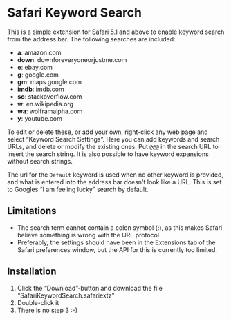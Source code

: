 Safari Keyword Search
=====================

This is a simple extension for Safari 5.1 and above to enable keyword search from the address bar. The following searches are included:

- **a**: amazon.com
- **down**: downforeveryoneorjustme.com
- **e**: ebay.com
- **g**: google.com
- **gm**: maps.google.com
- **imdb**: imdb.com
- **so**: stackoverflow.com
- **w**: en.wikipedia.org
- **wa**: wolframalpha.com
- **y**: youtube.com

To edit or delete these, or add your own, right-click any web page and select “Keyword Search Settings”. Here you can add keywords and search URLs, and delete or modify the existing ones. Put `@@@` in the search URL to insert the search string. It is also possible to have keyword expansions without search strings.

The url for the `Default` keyword is used when no other keyword is provided, and what is entered into the address bar doesn't look like a URL. This is set to Googles “I am feeling lucky” search by default.

Limitations
-----------

- The search term cannot contain a colon symbol (:), as this makes Safari believe something is wrong with the URL protocol.
- Preferably, the settings should have been in the Extensions tab of the Safari preferences window, but the API for this is currently too limited.

Installation
------------

1. Click the “Download”-button and download the file “SafariKeywordSearch.safariextz”
2. Double-click it
3. There is no step 3 :-)